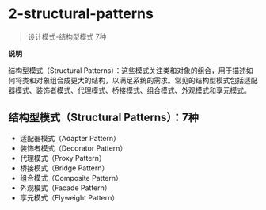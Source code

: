 # 2-structural-patterns

> 设计模式-结构型模式 7种

**说明**

结构型模式（Structural
Patterns）：这些模式关注类和对象的组合，用于描述如何将类和对象组合成更大的结构，以满足系统的需求。常见的结构型模式包括适配器模式、装饰者模式、代理模式、桥接模式、组合模式、外观模式和享元模式。

## 结构型模式（Structural Patterns）：7种

* 适配器模式（Adapter Pattern）
* 装饰者模式（Decorator Pattern）
* 代理模式（Proxy Pattern）
* 桥接模式（Bridge Pattern）
* 组合模式（Composite Pattern）
* 外观模式（Facade Pattern）
* 享元模式（Flyweight Pattern）